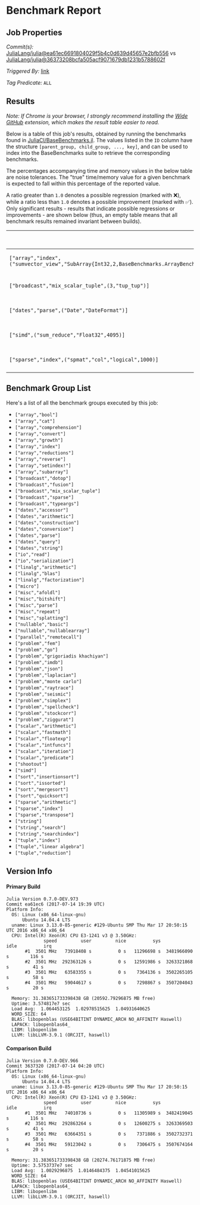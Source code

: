 # Benchmark Report

## Job Properties

*Commit(s):* [JuliaLang/julia@ea61ec6691804029f5b4c0d639d45657e2bfb556](https://github.com/JuliaLang/julia/commit/ea61ec6691804029f5b4c0d639d45657e2bfb556) vs [JuliaLang/julia@36373208bcfa505acf9071679db1231b5788602f](https://github.com/JuliaLang/julia/commit/36373208bcfa505acf9071679db1231b5788602f)

*Triggered By:* [link](https://github.com/JuliaLang/julia/commit/ea61ec6691804029f5b4c0d639d45657e2bfb556#commitcomment-23110480)

*Tag Predicate:* `ALL`

## Results

*Note: If Chrome is your browser, I strongly recommend installing the [Wide GitHub](https://chrome.google.com/webstore/detail/wide-github/kaalofacklcidaampbokdplbklpeldpj?hl=en)
extension, which makes the result table easier to read.*

Below is a table of this job's results, obtained by running the benchmarks found in
[JuliaCI/BaseBenchmarks.jl](https://github.com/JuliaCI/BaseBenchmarks.jl). The values
listed in the `ID` column have the structure `[parent_group, child_group, ..., key]`,
and can be used to index into the BaseBenchmarks suite to retrieve the corresponding
benchmarks.

The percentages accompanying time and memory values in the below table are noise tolerances. The "true"
time/memory value for a given benchmark is expected to fall within this percentage of the reported value.

A ratio greater than `1.0` denotes a possible regression (marked with :x:), while a ratio less
than `1.0` denotes a possible improvement (marked with :white_check_mark:). Only significant results - results
that indicate possible regressions or improvements - are shown below (thus, an empty table means that all
benchmark results remained invariant between builds).

| ID | time ratio | memory ratio |
|----|------------|--------------|
| `["array","index",("sumvector_view","SubArray{Int32,2,BaseBenchmarks.ArrayBenchmarks.ArrayLS{Int32,2},Tuple{Base.Slice{Base.OneTo{Int64}},Base.Slice{Base.OneTo{Int64}}},false}")]` | 1.57 (50%) :x: | 1.00 (1%)  |
| `["broadcast","mix_scalar_tuple",(3,"tup_tup")]` | 1.29 (15%) :x: | 1.00 (1%)  |
| `["dates","parse",("Date","DateFormat")]` | 1.17 (15%) :x: | 1.00 (1%)  |
| `["simd",("sum_reduce","Float32",4095)]` | 1.27 (20%) :x: | 1.00 (1%)  |
| `["sparse","index",("spmat","col","logical",1000)]` | 1.62 (30%) :x: | 1.00 (1%)  |

## Benchmark Group List

Here's a list of all the benchmark groups executed by this job:

- `["array","bool"]`
- `["array","cat"]`
- `["array","comprehension"]`
- `["array","convert"]`
- `["array","growth"]`
- `["array","index"]`
- `["array","reductions"]`
- `["array","reverse"]`
- `["array","setindex!"]`
- `["array","subarray"]`
- `["broadcast","dotop"]`
- `["broadcast","fusion"]`
- `["broadcast","mix_scalar_tuple"]`
- `["broadcast","sparse"]`
- `["broadcast","typeargs"]`
- `["dates","accessor"]`
- `["dates","arithmetic"]`
- `["dates","construction"]`
- `["dates","conversion"]`
- `["dates","parse"]`
- `["dates","query"]`
- `["dates","string"]`
- `["io","read"]`
- `["io","serialization"]`
- `["linalg","arithmetic"]`
- `["linalg","blas"]`
- `["linalg","factorization"]`
- `["micro"]`
- `["misc","afoldl"]`
- `["misc","bitshift"]`
- `["misc","parse"]`
- `["misc","repeat"]`
- `["misc","splatting"]`
- `["nullable","basic"]`
- `["nullable","nullablearray"]`
- `["parallel","remotecall"]`
- `["problem","fem"]`
- `["problem","go"]`
- `["problem","grigoriadis khachiyan"]`
- `["problem","imdb"]`
- `["problem","json"]`
- `["problem","laplacian"]`
- `["problem","monte carlo"]`
- `["problem","raytrace"]`
- `["problem","seismic"]`
- `["problem","simplex"]`
- `["problem","spellcheck"]`
- `["problem","stockcorr"]`
- `["problem","ziggurat"]`
- `["scalar","arithmetic"]`
- `["scalar","fastmath"]`
- `["scalar","floatexp"]`
- `["scalar","intfuncs"]`
- `["scalar","iteration"]`
- `["scalar","predicate"]`
- `["shootout"]`
- `["simd"]`
- `["sort","insertionsort"]`
- `["sort","issorted"]`
- `["sort","mergesort"]`
- `["sort","quicksort"]`
- `["sparse","arithmetic"]`
- `["sparse","index"]`
- `["sparse","transpose"]`
- `["string"]`
- `["string","search"]`
- `["string","searchindex"]`
- `["tuple","index"]`
- `["tuple","linear algebra"]`
- `["tuple","reduction"]`

## Version Info

#### Primary Build

```
Julia Version 0.7.0-DEV.973
Commit ea61ec6 (2017-07-14 19:39 UTC)
Platform Info:
  OS: Linux (x86_64-linux-gnu)
      Ubuntu 14.04.4 LTS
  uname: Linux 3.13.0-85-generic #129-Ubuntu SMP Thu Mar 17 20:50:15 UTC 2016 x86_64 x86_64
  CPU: Intel(R) Xeon(R) CPU E3-1241 v3 @ 3.50GHz: 
              speed         user         nice          sys         idle          irq
       #1  3501 MHz   73918408 s          0 s   11296698 s  3481966090 s        116 s
       #2  3501 MHz  292363126 s          0 s   12591986 s  3263321868 s         41 s
       #3  3501 MHz   63583355 s          0 s    7364136 s  3502265105 s         58 s
       #4  3501 MHz   59044617 s          0 s    7298867 s  3507204043 s         20 s
       
  Memory: 31.383651733398438 GB (20592.79296875 MB free)
  Uptime: 3.574817e7 sec
  Load Avg:  1.064453125  1.02978515625  1.04931640625
  WORD_SIZE: 64
  BLAS: libopenblas (USE64BITINT DYNAMIC_ARCH NO_AFFINITY Haswell)
  LAPACK: libopenblas64_
  LIBM: libopenlibm
  LLVM: libLLVM-3.9.1 (ORCJIT, haswell)

```

#### Comparison Build

```
Julia Version 0.7.0-DEV.966
Commit 3637320 (2017-07-14 04:20 UTC)
Platform Info:
  OS: Linux (x86_64-linux-gnu)
      Ubuntu 14.04.4 LTS
  uname: Linux 3.13.0-85-generic #129-Ubuntu SMP Thu Mar 17 20:50:15 UTC 2016 x86_64 x86_64
  CPU: Intel(R) Xeon(R) CPU E3-1241 v3 @ 3.50GHz: 
              speed         user         nice          sys         idle          irq
       #1  3501 MHz   74010736 s          0 s   11305989 s  3482419045 s        116 s
       #2  3501 MHz  292863264 s          0 s   12600275 s  3263369503 s         41 s
       #3  3501 MHz   63664351 s          0 s    7371886 s  3502732371 s         58 s
       #4  3501 MHz   59123042 s          0 s    7306475 s  3507674164 s         20 s
       
  Memory: 31.383651733398438 GB (20274.76171875 MB free)
  Uptime: 3.5753737e7 sec
  Load Avg:  1.0029296875  1.0146484375  1.04541015625
  WORD_SIZE: 64
  BLAS: libopenblas (USE64BITINT DYNAMIC_ARCH NO_AFFINITY Haswell)
  LAPACK: libopenblas64_
  LIBM: libopenlibm
  LLVM: libLLVM-3.9.1 (ORCJIT, haswell)

```
